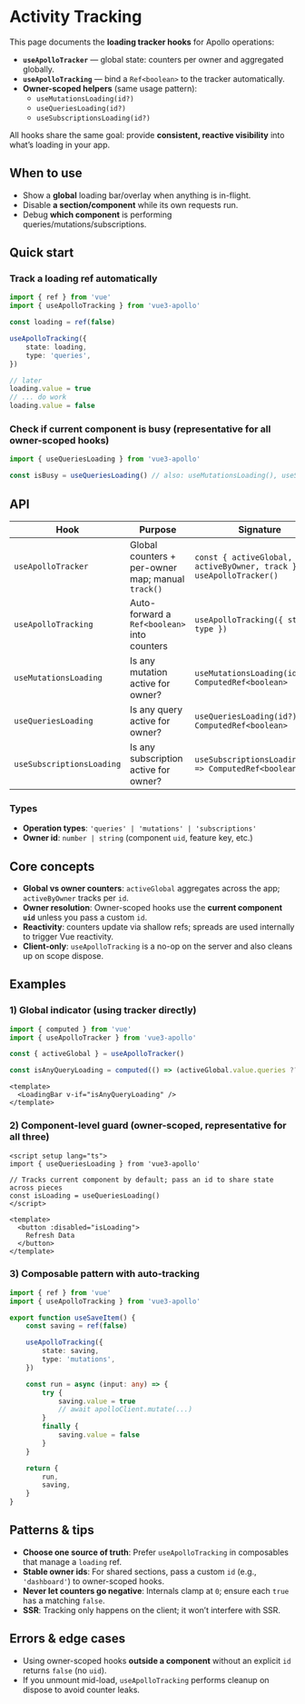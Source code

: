 # Activity Tracking

This page documents the **loading tracker hooks** for Apollo operations:

- **`useApolloTracker`** — global state: counters per owner and aggregated globally.
- **`useApolloTracking`** — bind a `Ref<boolean>` to the tracker automatically.
- **Owner-scoped helpers** (same usage pattern):
  - `useMutationsLoading(id?)`
  - `useQueriesLoading(id?)`
  - `useSubscriptionsLoading(id?)`

All hooks share the same goal: provide **consistent, reactive visibility** into what’s loading in your app.

## When to use
- Show a **global** loading bar/overlay when anything is in-flight.
- Disable **a section/component** while its own requests run.
- Debug **which component** is performing queries/mutations/subscriptions.

## Quick start

### Track a loading ref automatically
```ts
import { ref } from 'vue'
import { useApolloTracking } from 'vue3-apollo'

const loading = ref(false)

useApolloTracking({
    state: loading,
    type: 'queries',
})

// later
loading.value = true
// ... do work
loading.value = false
```

### Check if current component is busy (representative for all owner-scoped hooks)
```ts
import { useQueriesLoading } from 'vue3-apollo'

const isBusy = useQueriesLoading() // also: useMutationsLoading(), useSubscriptionsLoading()
```

## API

| Hook | Purpose | Signature |
|---|---|---|
| `useApolloTracker` | Global counters + per-owner map; manual `track()` | `const { activeGlobal, activeByOwner, track } = useApolloTracker()` |
| `useApolloTracking` | Auto-forward a `Ref<boolean>` into counters | `useApolloTracking({ state, type })` |
| `useMutationsLoading` | Is any mutation active for owner? | `useMutationsLoading(id?) => ComputedRef<boolean>` |
| `useQueriesLoading` | Is any query active for owner? | `useQueriesLoading(id?) => ComputedRef<boolean>` |
| `useSubscriptionsLoading` | Is any subscription active for owner? | `useSubscriptionsLoading(id?) => ComputedRef<boolean>` |

### Types
- **Operation types**: `'queries' | 'mutations' | 'subscriptions'`
- **Owner id**: `number | string` (component `uid`, feature key, etc.)

## Core concepts
- **Global vs owner counters**: `activeGlobal` aggregates across the app; `activeByOwner` tracks per `id`.
- **Owner resolution**: Owner-scoped hooks use the **current component `uid`** unless you pass a custom `id`.
- **Reactivity**: counters update via shallow refs; spreads are used internally to trigger Vue reactivity.
- **Client-only**: `useApolloTracking` is a no-op on the server and also cleans up on scope dispose.

## Examples

### 1) Global indicator (using tracker directly)
```ts
import { computed } from 'vue'
import { useApolloTracker } from 'vue3-apollo'

const { activeGlobal } = useApolloTracker()

const isAnyQueryLoading = computed(() => (activeGlobal.value.queries ?? 0) > 0)
```

```vue
<template>
  <LoadingBar v-if="isAnyQueryLoading" />
</template>
```

### 2) Component-level guard (owner-scoped, representative for all three)
```vue
<script setup lang="ts">
import { useQueriesLoading } from 'vue3-apollo'

// Tracks current component by default; pass an id to share state across pieces
const isLoading = useQueriesLoading()
</script>

<template>
  <button :disabled="isLoading">
    Refresh Data
  </button>
</template>
```

### 3) Composable pattern with auto-tracking
```ts
import { ref } from 'vue'
import { useApolloTracking } from 'vue3-apollo'

export function useSaveItem() {
    const saving = ref(false)

    useApolloTracking({
        state: saving,
        type: 'mutations',
    })

    const run = async (input: any) => {
        try {
            saving.value = true
            // await apolloClient.mutate(...)
        }
        finally {
            saving.value = false
        }
    }

    return {
        run,
        saving,
    }
}
```

## Patterns & tips
- **Choose one source of truth**: Prefer `useApolloTracking` in composables that manage a `loading` ref.
- **Stable owner ids**: For shared sections, pass a custom `id` (e.g., `'dashboard'`) to owner-scoped hooks.
- **Never let counters go negative**: Internals clamp at `0`; ensure each `true` has a matching `false`.
- **SSR**: Tracking only happens on the client; it won’t interfere with SSR.

## Errors & edge cases
- Using owner-scoped hooks **outside a component** without an explicit `id` returns `false` (no `uid`).
- If you unmount mid-load, `useApolloTracking` performs cleanup on dispose to avoid counter leaks.
